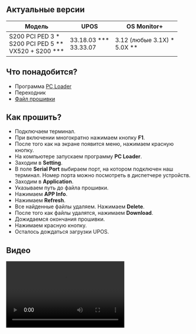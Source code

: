 <style>
   .markdown-content h2 {  
      margin-top: 2rem; 
      margin-bottom: 2rem; 
      font-size: 1.875rem; 
   }
   .markdown-content ul {
      list-style-type: disc; 
      font-size: 1.25rem; 
      display: flex; 
      flex-direction: column; 
      gap: 1rem; 
      padding-left: 20px; 
   }
   .markdown-content a:hover {
      text-decoration: underline;
   }
   .markdown-content table {
      min-width: 100%;
   }
   .markdown-content th {
      padding-left: 0.5rem;    
      padding-right: 0.5rem;   
      padding-top: 0.5rem;     
      padding-bottom: 0.5rem;  
      text-align: left;        
      font-size: 0.875rem;     
      line-height: 1.25rem;    
      font-weight: 500;        
      border: 1px solid;       
      border-color: #e5e7eb;
   }
   .markdown-content td {
      padding: 0.75rem 0.5rem;
      font-size: 0.875rem;
      line-height: 1.25rem;
      border: 1px solid #e5e7eb;
   }
</style>

## <a id="1">Актуальные версии</a>

<div class="overflow-x-auto whitespace-nowrap">

| Модель                                                            | UPOS                        | OS Monitor+                       |
| ----------------------------------------------------------------- | --------------------------- | --------------------------------- |
| S200 PCI PED 3 \* <br>S200 PCI PED 5 \*\* <br>VX520 + S200 \*\*\* | 33.18.03 \*\*\*<br>33.33.07 | 3.12 (любые 3.1Х) \*<br>5.0X \*\* |

</div>

## <a id="2">Что понадобится?</a>

- Программа [PC Loader](https://disk.yandex.ru/d/qf8P-Mc4FOyUcQ)
- Переходник
- [Файл прошивки](#)

## <a id="3">Как прошить?</a>

- Подключаем терминал.
- При включении многократно нажимаем кнопку **F1**.
- После того как на экране появится меню, нажимаем красную кнопку.
- На компьютере запускаем программу **PC Loader**.
- Заходим в **Setting**.
- В поле **Serial Port** выбираем порт, на котором подключен наш терминал. Номер порта можно посмотреть в диспетчере устройств.
- Заходим в **Application**.
- Указываем путь до файла прошивки.
- Нажимаем **APP Info**.
- Нажимаем **Refresh**.
- Все найденные файлы удаляем. Нажимаем **Delete**.
- После того как файлы удалятся, нажимаем **Download**.
- Дожидаемся окончания прошивки.
- Нажимаем красную кнопку.
- Осталось дождаться загрузки UPOS.

## <a id="4">Видео</a>

<video width='320' height='180' controls>
    <source src='/content/pax-s200/video/PAX S200.mp4' type='video/mp4' />
    
</video>
